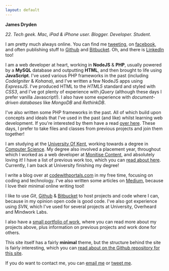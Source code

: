 ```yaml
---
layout: default
---
```


**James Dryden**

*22. Tech geek. Mac, iPad & iPhone user. Blogger. Developer. Student.*

I am pretty much always online. You can find me [tweeting][twitter], on [facebook](//facebook.com/jdrydn), and often 
publishing stuff to [Github][github] and [Bitbucket][bitbucket]. Oh, and there is [LinkedIn][linkedin] too!

I am a web developer at heart, working in **NodeJS** & **PHP**, usually powered by a **MySQL** database and outputting 
**HTML**, and then brought to life using **JavaScript**. I've used various PHP frameworks in the past (including 
*CodeIgniter* & *Kohana*), and I've written a few NodeJS apps using *ExpressJS*. I've produced HTML to the *HTML5* 
standard and styled with *CSS3*, and I've got plenty of experience with *jQuery* (although these days I prefer vanilla 
Javascript!). I also have some experience with *document-driven databases* like *MongoDB* and *RethinkDB*.

I've also written some PHP frameworks in the past. All of which build upon concepts and ideals that I've used in the 
past (and like) whilst learning web development. If you're interested by them have a read 
[over here](./php-frameworks.html). These days, I prefer to take files and classes from previous projects and join them 
together!

I am studying at the [University Of Kent][kent], working towards a degree in [Computer Science][cs.kent]. My degree also
involved a placement year, throughout which I worked as a web developer at [Monitise Content][markcomedia], and 
absolutely loving it! I have a list of previous work too, which you can [read about here](./previous-work.html). 
Currently, I am back at University finishing my degree!

I write a blog over at [codewithportals.com](//codewithportals.com) in my free time, focusing on coding and technology. 
I've also written some articles on [Medium][medium], because I love their minimal online writing tool!

I like to use *Git*, [Github][github] & [Bitbucket][bitbucket] to host projects and code where I can, because in my 
opinion open code is good code. I've also got experience using *SVN*, which I've used for several projects at 
University, Overheard and Mindwork Labs.

I also have a [small portfolio of work](./portfolio.html), where you can read more about my projects above, plus 
information on previous projects and work done for others.

This site itself has a fairly **minimal** theme, but the structure behind the site is fairly interesting, which you can
[read about on the Github repository for this site](//github.com/jdrydn/jdrydn.github.io#about-this-site).

If you do want to contact me, you can [email me](mailto:james@jdrydn.com) or [tweet me][twitter].

[bitbucket]: //bitbucket.org/jdrydn
[cs.kent]: //www.cs.kent.ac.uk
[github]:  //github.com/jdrydn
[kent]: //www.kent.ac.uk
[linkedin]: http://uk.linkedin.com/in/jdrydn
[markcomedia]: http://markcomedia.com
[medium]: //medium.com/@jdrydn
[twitter]: //twitter.com/jdrydn
